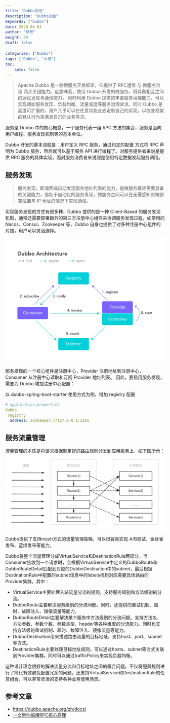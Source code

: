 ```yaml
---  
title: "Dubbo总结"
description: "Dubbo总结"
keywords: ["Dubbo"]
date: 2020-04-01
author: "默哥"
weight: 70
draft: false

categories: ["Dubbo"]
tags: ["Dubbo", "大纲"]  
toc: 
    auto: false
---
```


> Apache Dubbo 是一款微服务开发框架，它提供了 RPC通信 与 微服务治理 两大关键能力。这意味着，使用 Dubbo 开发的微服务，将具备相互之间的远程发现与通信能力， 同时利用 Dubbo 提供的丰富服务治理能力，可以实现诸如服务发现、负载均衡、流量调度等服务治理诉求。同时 Dubbo 是高度可扩展的，用户几乎可以在任意功能点去定制自己的实现，以改变框架的默认行为来满足自己的业务需求。

服务是 Dubbo 中的核心概念，一个服务代表一组 RPC 方法的集合，服务是面向用户编程、服务发现机制等的基本单位。

Dubbo 开发的基本流程是：用户定义 RPC 服务，通过约定的配置 方式将 RPC 声明为 Dubbo 服务，然后就可以基于服务 API 进行编程了。对服务提供者来说是提供 RPC 服务的具体实现，而对服务消费者来说则是使用特定数据发起服务调用。

## 服务发现
> 服务发现，即消费端自动发现服务地址列表的能力，是微服务框架需要具备的关键能力，借助于自动化的服务发现，微服务之间可以在无需感知对端部署位置与 IP 地址的情况下实现通信。

实现服务发现的方式有很多种，Dubbo 提供的是一种 Client-Based 的服务发现机制，通常还需要部署额外的第三方注册中心组件来协调服务发现过程，如常用的 Nacos、Consul、Zookeeper 等，Dubbo 自身也提供了对多种注册中心组件的对接，用户可以灵活选择。

![](/images/dubbo/architecture.png "服务发现")

服务发现的一个核心组件是注册中心，Provider 注册地址到注册中心，Consumer 从注册中心读取和订阅 Provider 地址列表。 因此，要启用服务发现，需要为 Dubbo 增加注册中心配置：

以 dubbo-spring-boot-starter 使用方式为例，增加 registry 配置
```yml
# application.properties
dubbo
 registry
  address: zookeeper://127.0.0.1:2181
```

## 服务流量管理
流量管理的本质是将请求根据制定好的路由规则分发到应用服务上，如下图所示：
![](/images/dubbo/what-is-traffic-control.png "流量管理")

Dubbo提供了支持mesh方式的流量管理策略，可以很容易实现 A/B测试、金丝雀发布、蓝绿发布等能力。

Dubbo将整个流量管理分成VirtualService和DestinationRule两部分。当Consumer接收到一个请求时，会根据VirtualService中定义的DubboRoute和DubboRouteDetail匹配到对应的DubboDestination中的subnet，最后根据DestinationRule中配置的subnet信息中的labels找到对应需要具体路由的Provider集群。其中：
* VirtualService主要处理入站流量分流的规则，支持服务级别和方法级别的分流。
* DubboRoute主要解决服务级别的分流问题。同时，还提供的重试机制、超时、故障注入、镜像流量等能力。
* DubboRouteDetail主要解决某个服务中方法级别的分流问题。支持方法名、方法参数、参数个数、参数类型、header等各种维度的分流能力。同时也支持方法级的重试机制、超时、故障注入、镜像流量等能力。
* DubboDestination用来描述路由流量的目标地址，支持host、port、subnet等方式。
* DestinationRule主要处理目标地址规则，可以通过hosts、subnet等方式关联到Provider集群。同时可以通过trafficPolicy来实现负载均衡。

这种设计理念很好的解决流量分流和目标地址之间的耦合问题。不仅将配置规则进行了简化有效避免配置冗余的问题，还支持VirtualService和DestinationRule的任意组合，可以非常灵活的支持各种业务使用场景。

## 参考文章
* https://dubbo.apache.org/zh/docs/
* [一文带你搞懂RPC核心原理]( https://mp.weixin.qq.com/s/3-i9aYyEb4z58fXxDwDpuA "一文带你搞懂RPC核心原理")